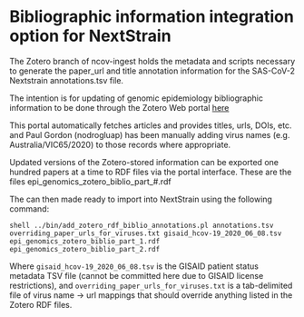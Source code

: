 # Bibliographic information integration option for NextStrain

The Zotero branch of ncov-ingest holds the metadata and scripts necessary to generate the paper_url and title annotation information for the SAS-CoV-2 Nextstrain annotations.tsv file.

The intention is for updating of genomic epidemiology bibliographic information to be done through the Zotero Web portal [here](https://www.zotero.org/groups/2512356/covid19_genomic_epidemiology_bibliography/library) 

This portal automatically fetches articles and provides titles, urls, DOIs, etc. and Paul Gordon (nodrogluap) has been manually adding virus names (e.g. Australia/VIC65/2020) to those records where appropriate.

Updated versions of the Zotero-stored information can be exported one hundred papers at a time to RDF files via the portal interface. These are the files epi_genomics_zotero_biblio_part_#.rdf

The can then made ready to import into NextStrain using the following command:

``
shell
../bin/add_zotero_rdf_biblio_annotations.pl annotations.tsv overriding_paper_urls_for_viruses.txt gisaid_hcov-19_2020_06_08.tsv epi_genomics_zotero_biblio_part_1.rdf epi_genomics_zotero_biblio_part_2.rdf
``

Where ```gisaid_hcov-19_2020_06_08.tsv``` is the GISAID patient status metadata TSV file (cannot be committed here due to GISAID license restrictions), and ```overriding_paper_urls_for_viruses.txt```
is a tab-delimited file of virus name -> url mappings that should override anything listed in the Zotero RDF files. 
